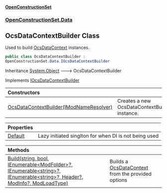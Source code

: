 #### [OpenConstructionSet](index 'index')
### [OpenConstructionSet.Data](index#OpenConstructionSet_Data 'OpenConstructionSet.Data')
## OcsDataContextBuilder Class
Used to build [OcsDataContext](3CnFB+gVLALvXc7mqWGM8Q 'OpenConstructionSet.Data.OcsDataContext') instances.  
```csharp
public class OcsDataContextBuilder :
OpenConstructionSet.Data.IOcsDataContextBuilder
```

Inheritance [System.Object](https://docs.microsoft.com/en-us/dotnet/api/System.Object 'System.Object') &#129106; OcsDataContextBuilder  

Implements [IOcsDataContextBuilder](wggJ0NkCl5tSu595OCPJxA 'OpenConstructionSet.Data.IOcsDataContextBuilder')  

| Constructors | |
| :--- | :--- |
| [OcsDataContextBuilder(IModNameResolver)](b7jWJ2iQqeDM9skgwU935Q 'OpenConstructionSet.Data.OcsDataContextBuilder.OcsDataContextBuilder(OpenConstructionSet.IO.Discovery.IModNameResolver)') | Creates a new OcsDataContextBuilder instance.<br/> |

| Properties | |
| :--- | :--- |
| [Default](y1nFPrh03XLIs_5hZvFf7A 'OpenConstructionSet.Data.OcsDataContextBuilder.Default') | Lazy initiated singlton for when DI is not being used<br/> |

| Methods | |
| :--- | :--- |
| [Build(string, bool, IEnumerable&lt;ModFolder&gt;?, IEnumerable&lt;string&gt;?, IEnumerable&lt;string&gt;?, Header?, ModInfo?, ModLoadType)](hACM7QW4mrhgy46Nc8gdPQ 'OpenConstructionSet.Data.OcsDataContextBuilder.Build(string, bool, System.Collections.Generic.IEnumerable&lt;OpenConstructionSet.Models.ModFolder&gt;?, System.Collections.Generic.IEnumerable&lt;string&gt;?, System.Collections.Generic.IEnumerable&lt;string&gt;?, OpenConstructionSet.Models.Header?, OpenConstructionSet.Models.ModInfo?, OpenConstructionSet.Models.ModLoadType)') | Builds a [OcsDataContext](3CnFB+gVLALvXc7mqWGM8Q 'OpenConstructionSet.Data.OcsDataContext') from the provided options<br/> |
